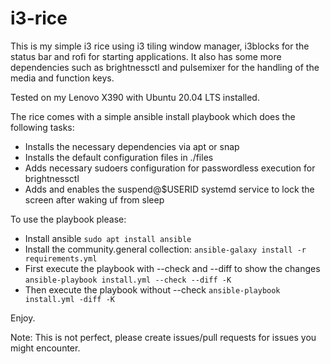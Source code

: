# i3-rice

This is my simple i3 rice using i3 tiling window manager, i3blocks for the status bar and rofi for starting applications.
It also has some more dependencies such as brightnessctl and pulsemixer for the handling of the media and function keys.

Tested on my Lenovo X390 with Ubuntu 20.04 LTS installed.

The rice comes with a simple ansible install playbook which does the following tasks:
- Installs the necessary dependencies via apt or snap
- Installs the default configuration files in ./files
- Adds necessary sudoers configuration for passwordless execution for brightnessctl
- Adds and enables the suspend@$USERID systemd service to lock the screen after waking uf from sleep

To use the playbook please:
- Install ansible `sudo apt install ansible`
- Install the community.general collection: `ansible-galaxy install -r requirements.yml`
- First execute the playbook with --check and --diff to show the changes `ansible-playbook install.yml --check --diff -K`
- Then execute the playbook without --check `ansible-playbook install.yml -diff -K`

Enjoy.

Note: This is not perfect, please create issues/pull requests for issues you might encounter.
